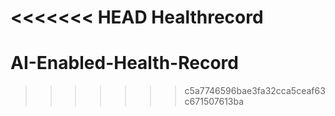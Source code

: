 <<<<<<< HEAD
Healthrecord
=======
# AI-Enabled-Health-Record
>>>>>>> c5a7746596bae3fa32cca5ceaf63c671507613ba
